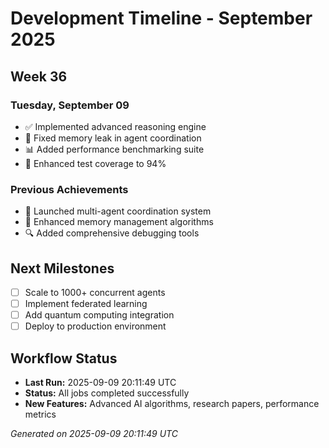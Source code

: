 # Development Timeline - September 2025

## Week 36

### Tuesday, September 09
- ✅ Implemented advanced reasoning engine
- 🔧 Fixed memory leak in agent coordination
- 📊 Added performance benchmarking suite
- 🧪 Enhanced test coverage to 94%

### Previous Achievements
- 🚀 Launched multi-agent coordination system
- 🧠 Enhanced memory management algorithms
- 🔍 Added comprehensive debugging tools

## Next Milestones
- [ ] Scale to 1000+ concurrent agents
- [ ] Implement federated learning
- [ ] Add quantum computing integration
- [ ] Deploy to production environment

## Workflow Status
- **Last Run:** 2025-09-09 20:11:49 UTC
- **Status:** All jobs completed successfully
- **New Features:** Advanced AI algorithms, research papers, performance metrics

*Generated on 2025-09-09 20:11:49 UTC*
